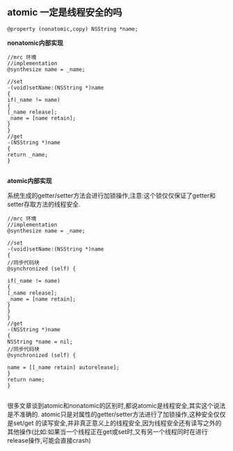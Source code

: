 ## atomic 一定是线程安全的吗 

```
@property (nonatomic,copy) NSString *name;
```

**nonatomic内部实现**

```
//mrc 环境
//implementation
@synthesize name = _name;

//set
-(void)setName:(NSString *)name
{
if(_name != name)
{
[_name release];
_name = [name retain];
}
}
//get
-(NSString *)name
{
return _name;
}
 
```

**atomic内部实现**

系统生成的getter/setter方法会进行加锁操作,注意:这个锁仅仅保证了getter和setter存取方法的线程安全.

```
//mrc 环境
//implementation
@synthesize name = _name;

//set
-(void)setName:(NSString *)name
{
//同步代码块
@synchronized (self) {

if(_name != name)
{
[_name release];
_name = [name retain];
}
}
}
//get
-(NSString *)name
{
NSString *name = nil;
//同步代码块
@synchronized (self) {

name = [[_name retain] autorelease];
}
return name;
}
 
```



很多文章谈到atomic和nonatomic的区别时,都说atomic是线程安全,其实这个说法是不准确的.
atomic只是对属性的getter/setter方法进行了加锁操作,这种安全仅仅是set/get 的读写安全,并非真正意义上的线程安全,因为线程安全还有读写之外的其他操作(比如:如果当一个线程正在get或set时,又有另一个线程同时在进行release操作,可能会直接crash)

 









